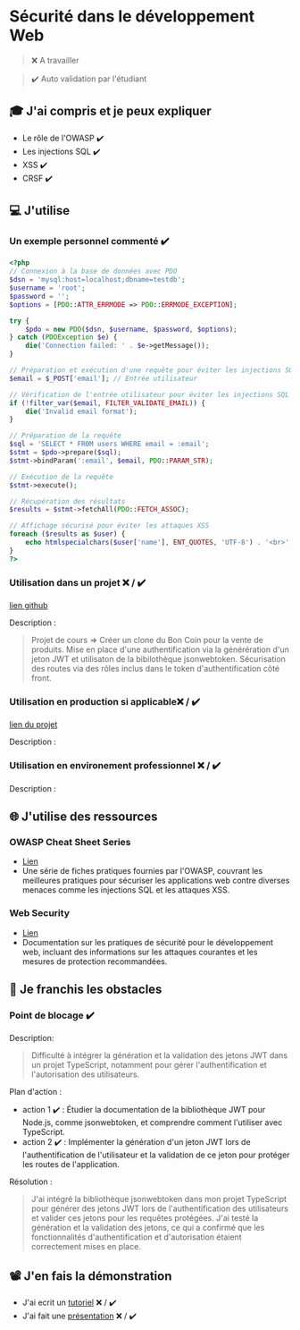 # Sécurité dans le développement Web

> ❌ A travailler

> ✔️ Auto validation par l'étudiant

## 🎓 J'ai compris et je peux expliquer

- Le rôle de l'OWASP ✔️
- Les injections SQL ✔️
- XSS ✔️
- CRSF ✔️

## 💻 J'utilise

### Un exemple personnel commenté ✔️

```php
<?php
// Connexion à la base de données avec PDO
$dsn = 'mysql:host=localhost;dbname=testdb';
$username = 'root';
$password = '';
$options = [PDO::ATTR_ERRMODE => PDO::ERRMODE_EXCEPTION];

try {
    $pdo = new PDO($dsn, $username, $password, $options);
} catch (PDOException $e) {
    die('Connection failed: ' . $e->getMessage());
}

// Préparation et exécution d'une requête pour éviter les injections SQL
$email = $_POST['email']; // Entrée utilisateur

// Vérification de l'entrée utilisateur pour éviter les injections SQL
if (!filter_var($email, FILTER_VALIDATE_EMAIL)) {
    die('Invalid email format');
}

// Préparation de la requête
$sql = 'SELECT * FROM users WHERE email = :email';
$stmt = $pdo->prepare($sql);
$stmt->bindParam(':email', $email, PDO::PARAM_STR);

// Exécution de la requête
$stmt->execute();

// Récupération des résultats
$results = $stmt->fetchAll(PDO::FETCH_ASSOC);

// Affichage sécurisé pour éviter les attaques XSS
foreach ($results as $user) {
    echo htmlspecialchars($user['name'], ENT_QUOTES, 'UTF-8') . '<br>';
}
?>
```

### Utilisation dans un projet ❌ / ✔️

[lien github](https://github.com/SepulvedaGuillaume/TheGoodCorner)

Description :
> Projet de cours => Créer un clone du Bon Coin pour la vente de produits. Mise en place d'une authentification via la générération d'un jeton JWT et utilisaton de la bibilothèque jsonwebtoken. Sécurisation des routes via des rôles inclus dans le token d'authentification côté front.

### Utilisation en production si applicable❌ / ✔️

[lien du projet](...)

Description :

### Utilisation en environement professionnel ❌ / ✔️

Description :

## 🌐 J'utilise des ressources

### OWASP Cheat Sheet Series

- [Lien](https://cheatsheetseries.owasp.org/index.html)
- Une série de fiches pratiques fournies par l'OWASP, couvrant les meilleures pratiques pour sécuriser les applications web contre diverses menaces comme les injections SQL et les attaques XSS.

### Web Security

- [Lien](https://developer.mozilla.org/en-US/docs/Web/Security)
- Documentation sur les pratiques de sécurité pour le développement web, incluant des informations sur les attaques courantes et les mesures de protection recommandées.

## 🚧 Je franchis les obstacles

### Point de blocage ✔️

Description:
> Difficulté à intégrer la génération et la validation des jetons JWT dans un projet TypeScript, notamment pour gérer l'authentification et l'autorisation des utilisateurs.

Plan d'action :

- action 1 ✔️ : Étudier la documentation de la bibliothèque JWT pour Node.js, comme jsonwebtoken, et comprendre comment l'utiliser avec TypeScript.
- action 2 ✔️ : Implémenter la génération d'un jeton JWT lors de l'authentification de l'utilisateur et la validation de ce jeton pour protéger les routes de l'application.

Résolution : 
> J'ai intégré la bibliothèque jsonwebtoken dans mon projet TypeScript pour générer des jetons JWT lors de l'authentification des utilisateurs et valider ces jetons pour les requêtes protégées. J'ai testé la génération et la validation des jetons, ce qui a confirmé que les fonctionnalités d'authentification et d'autorisation étaient correctement mises en place.

## 📽️ J'en fais la démonstration

- J'ai ecrit un [tutoriel](...) ❌ / ✔️
- J'ai fait une [présentation](...) ❌ / ✔️
